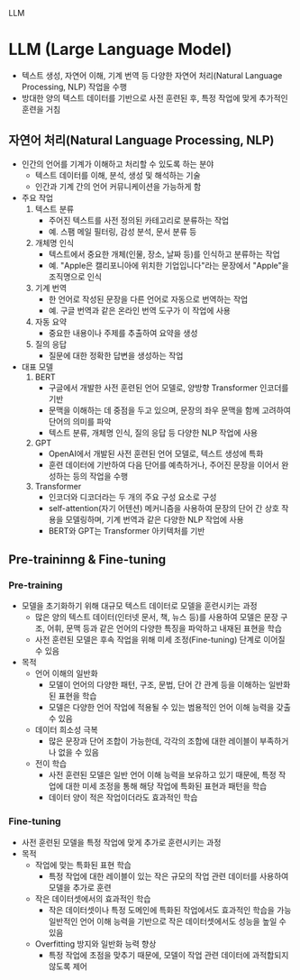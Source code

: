 LLM

# LLM (Large Language Model)
- 텍스트 생성, 자연어 이해, 기계 번역 등 다양한 자연어 처리(Natural Language Processing, NLP) 작업을 수행
- 방대한 양의 텍스트 데이터를 기반으로 사전 훈련된 후, 특정 작업에 맞게 추가적인 훈련을 거침

## 자연어 처리(Natural Language Processing, NLP)
- 인간의 언어를 기계가 이해하고 처리할 수 있도록 하는 분야
    - 텍스트 데이터를 이해, 분석, 생성 및 해석하는 기술
    - 인간과 기계 간의 언어 커뮤니케이션을 가능하게 함
- 주요 작업
    1. 텍스트 분류
        - 주어진 텍스트를 사전 정의된 카테고리로 분류하는 작업 
        - 예. 스팸 메일 필터링, 감성 분석, 문서 분류 등
    1. 개체명 인식
        - 텍스트에서 중요한 개체(인물, 장소, 날짜 등)를 인식하고 분류하는 작업
        - 예. "Apple은 캘리포니아에 위치한 기업입니다"라는 문장에서 "Apple"을 조직명으로 인식
    1. 기계 번역
        - 한 언어로 작성된 문장을 다른 언어로 자동으로 번역하는 작업
        - 예. 구글 번역과 같은 온라인 번역 도구가 이 작업에 사용
    1. 자동 요약
        - 중요한 내용이나 주제를 추출하여 요약을 생성
    1. 질의 응답
        - 질문에 대한 정확한 답변을 생성하는 작업
- 대표 모델
    1. BERT 
        - 구글에서 개발한 사전 훈련된 언어 모델로, 양방향 Transformer 인코더를 기반
        - 문맥을 이해하는 데 중점을 두고 있으며, 문장의 좌우 문맥을 함께 고려하여 단어의 의미를 파악
        - 텍스트 분류, 개체명 인식, 질의 응답 등 다양한 NLP 작업에 사용
    1. GPT
        - OpenAI에서 개발된 사전 훈련된 언어 모델로, 텍스트 생성에 특화
        - 훈련 데이터에 기반하여 다음 단어를 예측하거나, 주어진 문장을 이어서 완성하는 등의 작업을 수행
    1. Transformer
        - 인코더와 디코더라는 두 개의 주요 구성 요소로 구성
        - self-attention(자기 어텐션) 메커니즘을 사용하여 문장의 단어 간 상호 작용을 모델링하며, 기계 번역과 같은 다양한 NLP 작업에 사용
        - BERT와 GPT는 Transformer 아키텍처를 기반




## Pre-traininng & Fine-tuning

### Pre-training
- 모델을 초기화하기 위해 대규모 텍스트 데이터로 모델을 훈련시키는 과정
    - 많은 양의 텍스트 데이터(인터넷 문서, 책, 뉴스 등)를 사용하여 모델은 문장 구조, 어휘, 문맥 등과 같은 언어의 다양한 특징을 파악하고 내재된 표현을 학습
    - 사전 훈련된 모델은 후속 작업을 위해 미세 조정(Fine-tuning) 단계로 이어질 수 있음
- 목적
    - 언어 이해의 일반화
        - 모델이 언어의 다양한 패턴, 구조, 문법, 단어 간 관계 등을 이해하는 일반화된 표현을 학습
        - 모델은 다양한 언어 작업에 적용될 수 있는 범용적인 언어 이해 능력을 갖출 수 있음
    - 데이터 희소성 극복
        - 많은 문장과 단어 조합이 가능한데, 각각의 조합에 대한 레이블이 부족하거나 없을 수 있음
    - 전이 학습
        - 사전 훈련된 모델은 일반 언어 이해 능력을 보유하고 있기 때문에, 특정 작업에 대한 미세 조정을 통해 해당 작업에 특화된 표현과 패턴을 학습
        - 데이터 양이 적은 작업이더라도 효과적인 학습

### Fine-tuning
- 사전 훈련된 모델을 특정 작업에 맞게 추가로 훈련시키는 과정
- 목적
    - 작업에 맞는 특화된 표현 학습
        - 특정 작업에 대한 레이블이 있는 작은 규모의 작업 관련 데이터를 사용하여 모델을 추가로 훈련
    - 작은 데이터셋에서의 효과적인 학습
        - 작은 데이터셋이나 특정 도메인에 특화된 작업에서도 효과적인 학습을 가능
        일반적인 언어 이해 능력을 기반으로 작은 데이터셋에서도 성능을 높일 수 있음
    - Overfitting 방지와 일반화 능력 향상
        - 특정 작업에 초점을 맞추기 때문에, 모델이 작업 관련 데이터에 과적합되지 않도록 제어
